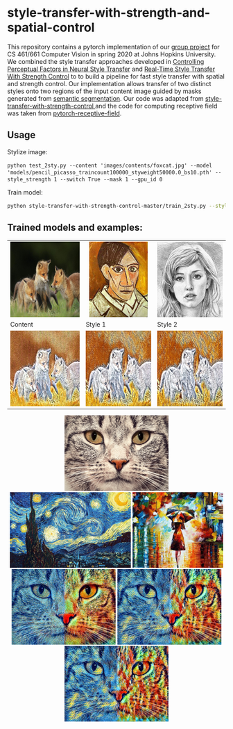 # style-transfer-with-strength-and-spatial-control
This repository contains a pytorch implementation of our [group project](https://github.com/c76068/style-transfer-with-strength-and-spatial-control-/blob/master/Computer_Vision_Final_Report.pdf) for CS 461/661 Computer Vision in spring 2020 at Johns Hopkins University. We combined the style transfer approaches developed in [Controlling Perceptual Factors in Neural Style Transfer](https://ieeexplore.ieee.org/document/8099880) and [Real-Time Style Transfer With Strength Control](https://link.springer.com/chapter/10.1007/978-3-030-29891-3_19) to to build a pipeline for fast style transfer with spatial and strength control. Our implementation allows transfer of two distinct styles onto two regions of the input content image guided by masks generated from [semantic
segmentation](https://arxiv.org/abs/1706.05587). Our code was adapted from [
style-transfer-with-strength-control ](https://github.com/victorkitov/style-transfer-with-strength-control) and the code for computing receptive field was taken from [pytorch-receptive-field](https://github.com/Fangyh09/pytorch-receptive-field).

## Usage
Stylize image:
```
python test_2sty.py --content 'images/contents/foxcat.jpg' --model 'models/pencil_picasso_traincount100000_styweight50000.0_bs10.pth' --style_strength 1 --switch True --mask 1 --gpu_id 0
```

Train model:
```bash
python style-transfer-with-strength-control-master/train_2sty.py --style_image1 'style-transfer-with-strength-control-master/images/styles/pencil.jpg' --style_image2 'style-transfer-with-strength-control-master/images/styles/picasso.jpg' --dataset 'data' --batch_size 10 --max_train_count 100000 --style_weight 5e4 --save_model_dir 'style-transfer-with-strength-control-master/models/' --log_batches_interval 20 --gpu_id 0
```
## Trained models and examples:

<table align='center'>
<tr align='center'>
<td> <img src = 'images/contents/foxcat.jpg' height="174px">
<td> <img src = 'images/styles/picasso.jpg' height="174px">
<td> <img src = 'images/styles/pencil.jpg' height="174px">
</tr>
<tr>
<td> Content</td>
<td> Style 1</td>
<td> Style 2</td>
</tr>
<tr>
<td> <img src = 'images/results/foxcat.jpg_pencil_picasso_0.2.jpg' height="174px">
<td> <img src = 'images/results/foxcat.jpg_pencil_picasso_1.jpg' height="174px">
<td> <img src = 'images/results/foxcat.jpg_pencil_picasso_2.0.jpg' height="174px">
</tr>
</table>

<div align='center'>
  <img src='images/contents/cat.jpg' height="174px">
  <img src='images/styles/starry-night.jpg' height="174px">
  <img src='images/styles/rain-princess-cropped.jpg' height="174px">
  <br>
  <img src='images/results/cat.jpg_starry-night_rain-princess_0.2.jpg' height="174px">
  <img src='images/results/cat.jpg_starry-night_rain-princess_1.jpg' height="174px">
  <img src='images/results/cat.jpg_starry-night_rain-princess_2.0.jpg' height="174px">
</div>

